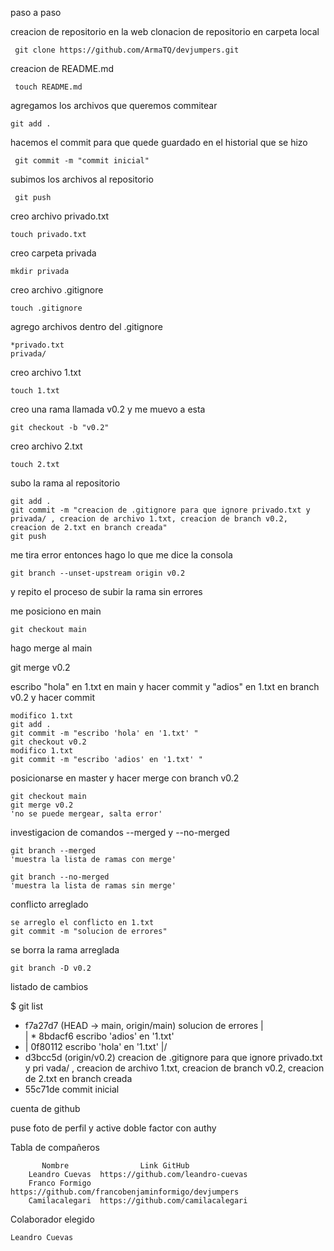paso a paso

creacion de repositorio en la web
clonacion de repositorio en carpeta local

     git clone https://github.com/ArmaTQ/devjumpers.git


creacion de README.md

     touch README.md

agregamos los archivos que queremos commitear

    git add .

hacemos el commit para que quede guardado en el historial que se hizo

     git commit -m "commit inicial"

subimos los archivos al repositorio

     git push

creo archivo privado.txt

    touch privado.txt

creo carpeta privada

    mkdir privada

creo archivo .gitignore

    touch .gitignore

agrego archivos dentro del .gitignore

    *privado.txt
    privada/

creo archivo 1.txt

    touch 1.txt

creo una rama llamada v0.2 y me muevo a esta

    git checkout -b "v0.2"

creo archivo 2.txt

    touch 2.txt

subo la rama al repositorio

    git add .
    git commit -m "creacion de .gitignore para que ignore privado.txt y privada/ , creacion de archivo 1.txt, creacion de branch v0.2, creacion de 2.txt en branch creada"
    git push

me tira error entonces hago lo que me dice la consola

    git branch --unset-upstream origin v0.2

y repito el proceso de subir la rama sin errores

me posiciono en main

    git checkout main

hago merge al main

 git merge v0.2


escribo "hola" en 1.txt en main y hacer commit y "adios" en 1.txt en branch v0.2 y hacer commit

    modifico 1.txt
    git add .   
    git commit -m "escribo 'hola' en '1.txt' "
    git checkout v0.2
    modifico 1.txt
    git commit -m "escribo 'adios' en '1.txt' "

posicionarse en master y hacer merge con branch v0.2

    git checkout main
    git merge v0.2
    'no se puede mergear, salta error'

investigacion de comandos --merged y --no-merged

    git branch --merged 
    'muestra la lista de ramas con merge'

    git branch --no-merged
    'muestra la lista de ramas sin merge'

conflicto arreglado

    se arreglo el conflicto en 1.txt
    git commit -m "solucion de errores"

se borra la rama arreglada

    git branch -D v0.2

listado de cambios

$ git list
*   f7a27d7 (HEAD -> main, origin/main) solucion de errores
|\
| * 8bdacf6 escribo 'adios' en '1.txt'
* | 0f80112 escribo 'hola' en '1.txt'
|/
* d3bcc5d (origin/v0.2) creacion de .gitignore para que ignore privado.txt y pri
vada/ , creacion de archivo 1.txt, creacion de branch v0.2, creacion de 2.txt en
 branch creada
* 55c71de commit inicial

cuenta de github

puse foto de perfil y active doble factor con authy

Tabla de compañeros

             
```
       Nombre                Link GitHub
    Leandro Cuevas  https://github.com/leandro-cuevas
    Franco Formigo  https://github.com/francobenjaminformigo/devjumpers
    Camilacalegari  https://github.com/camilacalegari
```

Colaborador elegido

    Leandro Cuevas












